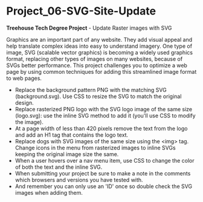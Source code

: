# Project_06-SVG-Site-Update
**Treehouse Tech Degree Project** - Update Raster images with SVG

Graphics are an important part of any website. They add visual appeal and help translate complex ideas into easy to understand imagery. One type of image, SVG (scalable vector graphics) is becoming a widely used graphics format, replacing other types of images on many websites, because of SVGs better performance. This project challenges you to optimize a web page by using common techniques for adding this streamlined image format to web pages. 

- Replace the background pattern PNG with the matching SVG (background.svg). Use CSS to resize the SVG to match the original design. 
- Replace rasterized PNG logo with the SVG logo image of the same size (logo.svg): use the inline SVG method to add it (you'll use CSS to modify the image). 
- At a page width of less than 420 pixels remove the text from the logo and add an H1 tag that contains the logo text. 
- Replace dogs with SVG images of the same size using the \<img> tag.
  Change icons in the menu from rasterized images to inline SVGs keeping the original image size the same. 
- When a user hovers over a nav menu item, use CSS to change the color of both the text and the inline SVG. 
- When submitting your project be sure to make a note in the comments which browsers and versions you have tested with. 
- And remember you can only use an 'ID' once so double check the SVG images when adding them. 
